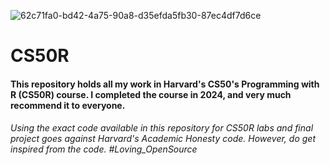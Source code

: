 ![62c71fa0-bd42-4a75-90a8-d35efda5fb30-87ec4df7d6ce](https://github.com/SepehrAkbari/My_CS50R/assets/82570094/3592b514-bc17-4c40-88bb-5fe2fe39cf45)

# CS50R
#### This repository holds all my work in Harvard's CS50's Programming with R (CS50R) course. I completed the course in 2024, and very much recommend it to everyone.
###### Using the exact code available in this repository for CS50R labs and final project goes against Harvard's Academic Honesty code. However, do get inspired from the code. #Loving_OpenSource
